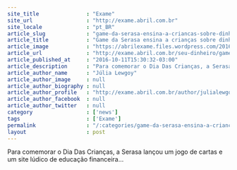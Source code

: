 ```yaml
---
site_title               : "Exame"
site_url                 : "http://exame.abril.com.br"
site_locale              : "pt_BR"
article_slug             : "game-da-serasa-ensina-a-criancas-sobre-dinheiro"
article_title            : "Game da Serasa ensina a crianças sobre dinheiro"
article_image            : "https://abrilexame.files.wordpress.com/2016/10/size_960_16_9_site-valores-dinheiro-e-eu-da-serasa1.png?w=960"
article_url              : "http://exame.abril.com.br/seu-dinheiro/game-da-serasa-ensina-a-criancas-sobre-dinheiro-2/"
article_published_at     : "2016-10-11T15:30:32-03:00"
article_description      : "Para comemorar o Dia Das Crianças, a Serasa lançou um jogo de cartas e um site lúdico de educação financeira..."
article_author_name      : "Júlia Lewgoy"
article_author_image     : null
article_author_biography : null
article_author_profile   : "http://exame.abril.com.br/author/julialewgoymartini/"
article_author_facebook  : null
article_author_twitter   : null
category                 : ['news']
tags                     : ['Exame']
permalink                : "/:categories/game-da-serasa-ensina-a-criancas-sobre-dinheiro/"
layout                   : post
---
```


Para comemorar o Dia Das Crianças, a Serasa lançou um jogo de cartas e um site lúdico de educação financeira...
